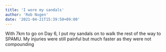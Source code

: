 ```yaml
---
title: 'I wore my sandals'
author: 'Rob Nugen'
date: '2021-04-21T15:39:50+09:00'
---
```


With 7km to go on Day 6, I put my sandals on to walk the rest of the way to SPAMU.  My injuries were still painful but much faster as they were not compounding
